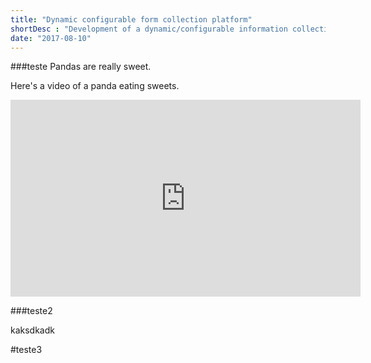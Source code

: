 ```yaml
---
title: "Dynamic configurable form collection platform"
shortDesc : "Development of a dynamic/configurable information collection and submission platform in the financial sector."
date: "2017-08-10"
---
```

###teste
Pandas are really sweet.

Here's a video of a panda eating sweets.

<iframe width="560" height="315" src="https://www.youtube.com/embed/4n0xNbfJLR8" frameborder="0" allowfullscreen></iframe>

###teste2

kaksdkadk

#teste3
